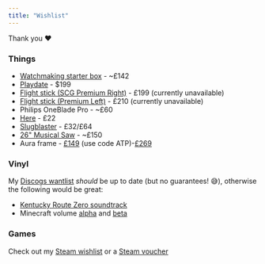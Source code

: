 ```yaml
---
title: "Wishlist"
---
```


Thank you ❤️

### Things
* [Watchmaking starter box](https://sutcliffehansen.com/products/watchmaking-starter-box) - ~£142
* [Playdate](https://play.date) - $199
* [Flight stick (SCG Premium Right)](https://flightsimcontrols.co.uk/product/gladiator-nxt-evo-space-combat-edition/) - £199 (currently unavailable)
* [Flight stick (Premium Left)](https://flightsimcontrols.co.uk/product/gladiator-nxt-evo-omni-throttle/) - £210 (currently unavailable)
* Philips OneBlade Pro - ~£60
* [Here](https://www.amazon.co.uk/dp/0241755700/?coliid=IPX70JBO6D1JJ&colid=2F934XI58B616&psc=1&ref_=list_c_wl_lv_ov_lig_dp_it_im) - £22 
* [Slugblaster](https://www.myth.works/en-gb/pages/slugblaster) - £32/£64
* [26" Musical Saw](https://www.flinn-garlick-saws.co.uk/product/roberts-lee-parkstone-musical-saw-kit/) - ~£150
* Aura frame - [£149](https://auraframes.co.uk/digital-frames/color/carver-mat) (use code ATP)-[£269](https://auraframes.co.uk/digital-frames/color/walden-ink-mat)

### Vinyl

My [Discogs wantlist](https://www.discogs.com/wantlist?user=elliotwms) _should_ be up to date (but no guarantees! 😅), otherwise the following would be great: 

* [Kentucky Route Zero soundtrack](https://www.juno.co.uk/products/ben-babbitt-kentucky-route-zero-soundtrack-vinyl/1030274-01/)
* Minecraft volume [alpha](https://www.discogs.com/master/801496-C418-Minecraft-Volume-Alpha?) and [beta](https://www.discogs.com/master/955222-C418-Minecraft-Volume-Beta)

### Games

Check out my [Steam wishlist](https://store.steampowered.com/wishlist/id/elliotwms/) or a [Steam voucher](https://store.steampowered.com/digitalgiftcards/)
